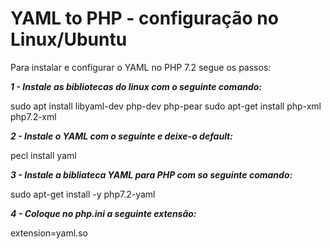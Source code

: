 # YAML to PHP - configuração no Linux/Ubuntu

Para instalar  e configurar o YAML no PHP 7.2 segue os passos:

**_1 - Instale as bibliotecas do linux com o seguinte comando:_**

sudo apt install libyaml-dev php-dev php-pear
sudo apt-get install php-xml php7.2-xml

**_2 - Instale o YAML com o seguinte e deixe-o default:_**

pecl install yaml

**_3 - Instale a bibliateca YAML para PHP com so seguinte comando:_**

sudo apt-get install -y php7.2-yaml

**_4 - Coloque no php.ini a seguinte extensão:_**

extension=yaml.so
